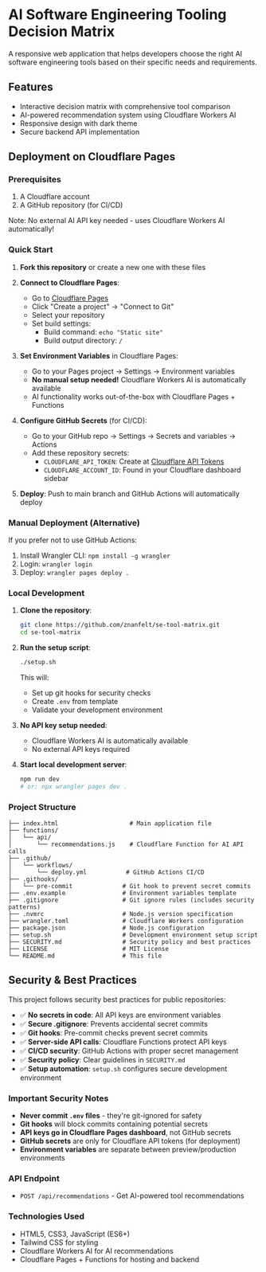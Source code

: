 # AI Software Engineering Tooling Decision Matrix

A responsive web application that helps developers choose the right AI software engineering tools based on their specific needs and requirements.

## Features

- Interactive decision matrix with comprehensive tool comparison
- AI-powered recommendation system using Cloudflare Workers AI
- Responsive design with dark theme
- Secure backend API implementation

## Deployment on Cloudflare Pages

### Prerequisites

1. A Cloudflare account
2. A GitHub repository (for CI/CD)

Note: No external AI API key needed - uses Cloudflare Workers AI automatically!

### Quick Start

1. **Fork this repository** or create a new one with these files

2. **Connect to Cloudflare Pages**:
   - Go to [Cloudflare Pages](https://pages.cloudflare.com/)
   - Click "Create a project" → "Connect to Git"
   - Select your repository
   - Set build settings:
     - Build command: `echo "Static site"`
     - Build output directory: `/`

3. **Set Environment Variables** in Cloudflare Pages:
   - Go to your Pages project → Settings → Environment variables
   - **No manual setup needed!** Cloudflare Workers AI is automatically available
   - AI functionality works out-of-the-box with Cloudflare Pages + Functions

4. **Configure GitHub Secrets** (for CI/CD):
   - Go to your GitHub repo → Settings → Secrets and variables → Actions
   - Add these repository secrets:
     - `CLOUDFLARE_API_TOKEN`: Create at [Cloudflare API Tokens](https://dash.cloudflare.com/profile/api-tokens)
     - `CLOUDFLARE_ACCOUNT_ID`: Found in your Cloudflare dashboard sidebar

5. **Deploy**: Push to main branch and GitHub Actions will automatically deploy

### Manual Deployment (Alternative)

If you prefer not to use GitHub Actions:

1. Install Wrangler CLI: `npm install -g wrangler`
2. Login: `wrangler login`
3. Deploy: `wrangler pages deploy .`

### Local Development

1. **Clone the repository**:

   ```bash
   git clone https://github.com/znanfelt/se-tool-matrix.git
   cd se-tool-matrix
   ```

2. **Run the setup script**:

   ```bash
   ./setup.sh
   ```

   This will:
   - Set up git hooks for security checks
   - Create `.env` from template
   - Validate your development environment

3. **No API key setup needed**:
   - Cloudflare Workers AI is automatically available
   - No external API keys required

4. **Start local development server**:

   ```bash
   npm run dev
   # or: npx wrangler pages dev .
   ```

### Project Structure

```text
├── index.html                    # Main application file
├── functions/
│   └── api/
│       └── recommendations.js    # Cloudflare Function for AI API calls
├── .github/
│   └── workflows/
│       └── deploy.yml           # GitHub Actions CI/CD
├── .githooks/
│   └── pre-commit              # Git hook to prevent secret commits
├── .env.example                # Environment variables template
├── .gitignore                  # Git ignore rules (includes security patterns)
├── .nvmrc                      # Node.js version specification
├── wrangler.toml               # Cloudflare Workers configuration
├── package.json                # Node.js configuration
├── setup.sh                    # Development environment setup script
├── SECURITY.md                 # Security policy and best practices
├── LICENSE                     # MIT License
└── README.md                   # This file
```

## Security & Best Practices

This project follows security best practices for public repositories:

- ✅ **No secrets in code**: All API keys are environment variables
- ✅ **Secure .gitignore**: Prevents accidental secret commits  
- ✅ **Git hooks**: Pre-commit checks prevent secret commits
- ✅ **Server-side API calls**: Cloudflare Functions protect API keys
- ✅ **CI/CD security**: GitHub Actions with proper secret management
- ✅ **Security policy**: Clear guidelines in `SECURITY.md`
- ✅ **Setup automation**: `setup.sh` configures secure development environment

### Important Security Notes

- **Never commit `.env` files** - they're git-ignored for safety
- **Git hooks** will block commits containing potential secrets
- **API keys go in Cloudflare Pages dashboard**, not GitHub secrets
- **GitHub secrets** are only for Cloudflare API tokens (for deployment)
- **Environment variables** are separate between preview/production environments

### API Endpoint

- `POST /api/recommendations` - Get AI-powered tool recommendations

### Technologies Used

- HTML5, CSS3, JavaScript (ES6+)
- Tailwind CSS for styling
- Cloudflare Workers AI for AI recommendations
- Cloudflare Pages + Functions for hosting and backend
